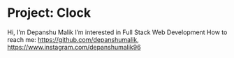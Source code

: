  # Project: Clock
 Hi, I’m Depanshu Malik
 I’m interested in Full Stack Web Development
 How to reach me: https://github.com/depanshumalik, https://www.instagram.com/depanshumalik96